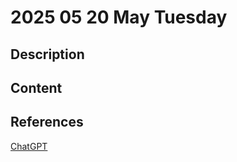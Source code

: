 # 2025 05 20 May Tuesday

## Description



## Content



## References

[ChatGPT](https://chatgpt.com/)
